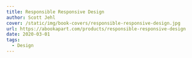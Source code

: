 ```yaml
---
title: Responsible Responsive Design
author: Scott Jehl 
cover: /static/img/book-covers/responsible-responsive-design.jpg
url: https://abookapart.com/products/responsible-responsive-design
date: 2020-03-01
tags:
  - Design
---
```

